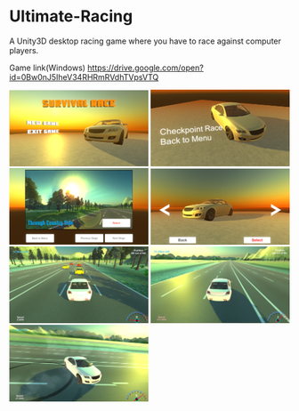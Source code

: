 # Ultimate-Racing
A Unity3D desktop racing game where you have to race against computer players.

Game link(Windows)
https://drive.google.com/open?id=0Bw0nJ5IheV34RHRmRVdhTVpsVTQ

<img src="s1.png" width=250px/>
<img src="s2.png" width=250px/>
<img src="s3.png" width=250px/>
<img src="s4.png" width=250px/>
<img src="s5.png" width=250px/>
<img src="s6.png" width=250px/>
<img src="s7.png" width=250px/>
